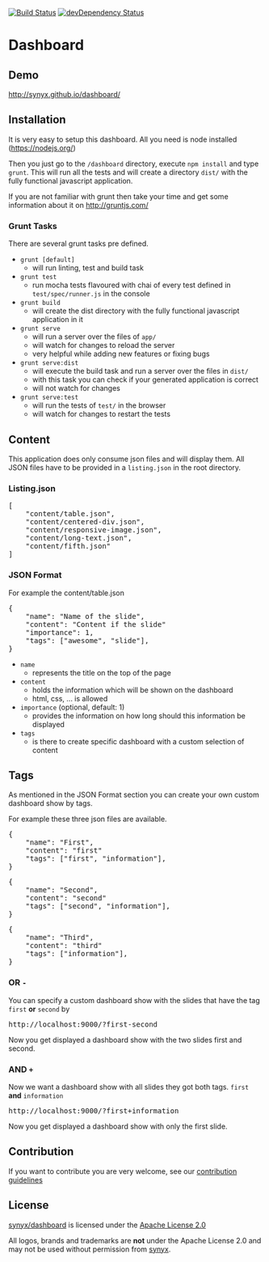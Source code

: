 [![Build Status](https://travis-ci.org/synyx/dashboard.svg?branch=master)](https://travis-ci.org/synyx/dashboard) [![devDependency Status](https://david-dm.org/synyx/dashboard/dev-status.svg)](https://david-dm.org/synyx/dashboard#info=devDependencies)

# Dashboard


## Demo

http://synyx.github.io/dashboard/


## Installation

It is very easy to setup this dashboard. All you need is node installed (https://nodejs.org/)

Then you just go to the `/dashboard` directory, execute `npm install` and type `grunt`.
This will run all the tests and will create a directory `dist/` with the fully functional javascript application.

If you are not familiar with grunt then take your time and get some information about it on http://gruntjs.com/

### Grunt Tasks

There are several grunt tasks pre defined.

* `grunt [default]`
    * will run linting, test and build task
* `grunt test`
    * run mocha tests flavoured with chai of every test defined in `test/spec/runner.js` in the console
* `grunt build`
    * will create the dist directory with the fully functional javascript application in it
* `grunt serve`
    * will run a server over the files of `app/`
    * will watch for changes to reload the server
    * very helpful while adding new features or fixing bugs
* `grunt serve:dist`
    * will execute the build task and run a server over the files in `dist/`
    * with this task you can check if your generated application is correct
    * will not watch for changes
* `grunt serve:test`
    * will run the tests of `test/` in the browser
    * will watch for changes to restart the tests


## Content

This application does only consume json files and will display them.
All JSON files have to be provided in a `listing.json` in the root directory.

### Listing.json
<pre>
[
    "content/table.json",
    "content/centered-div.json",
    "content/responsive-image.json",
    "content/long-text.json",
    "content/fifth.json"
]
</pre>

### JSON Format

For example the content/table.json
<pre>
{
    "name": "Name of the slide",
    "content": "Content if the slide"
    "importance": 1,
    "tags": ["awesome", "slide"],
}
</pre>

* `name`
    * represents the title on the top of the page
* `content`
    * holds the information which will be shown on the dashboard
    * html, css, ... is allowed
* `importance` (optional, default: 1)
    * provides the information on how long should this information be displayed
* `tags`
    * is there to create specific dashboard with a custom selection of content


## Tags

As mentioned in the JSON Format section you can create your own custom dashboard show by tags.

For example these three json files are available.

<pre>
{
    "name": "First",
    "content": "first"
    "tags": ["first", "information"],
}
</pre>

<pre>
{
    "name": "Second",
    "content": "second"
    "tags": ["second", "information"],
}
</pre>

<pre>
{
    "name": "Third",
    "content": "third"
    "tags": ["information"],
}
</pre>

### OR `-`

You can specify a custom dashboard show with the slides that have the tag `first` **or** `second` by

<pre>
http://localhost:9000/?first-second
</pre>

Now you get displayed a dashboard show with the two slides first and second.

### AND `+`

Now we want a dashboard show with all slides they got both tags. `first` **and** `information`

<pre>
http://localhost:9000/?first+information
</pre>

Now you get displayed a dashboard show with only the first slide.


## Contribution

If you want to contribute you are very welcome, see our [contribution guidelines](CONTRIBUTING.md)


## License

[synyx/dashboard](http://github.com/synyx/dashboard) is licensed under the [Apache License 2.0](http://www.apache.org/licenses/LICENSE-2.0)

All logos, brands and trademarks are **not** under the Apache License 2.0 and may not be used without permission from [synyx](http://www.synyx.de/).

